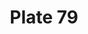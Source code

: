 ---
pid: '79'
an: '7'
title: Plate 79
rev_year: 
_date: 
caption: Amazone en Robe de Linon, Spencer de drap, Chapeau Jockei.
translation: Amazon in linen dress, wool spencer, jockey hat.
student: Meredith Levin
keywords: "[ Chapeau, Amazone, Linon, Spencer, drap ]"
permalink: /plates/79/
layout: plate-page
---